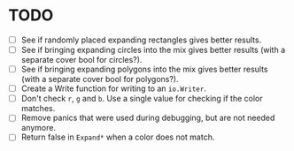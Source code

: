 # TODO

- [ ] See if randomly placed expanding rectangles gives better results.
- [ ] See if bringing expanding circles into the mix gives better results (with a separate cover bool for circles?).
- [ ] See if bringing expanding polygons into the mix gives better results (with a separate cover bool for polygons?).
- [ ] Create a Write function for writing to an `io.Writer`.
- [ ] Don't check `r`, `g` and `b`. Use a single value for checking if the color matches.
- [ ] Remove panics that were used during debugging, but are not needed anymore.
- [ ] Return false in `Expand*` when a color does not match.
